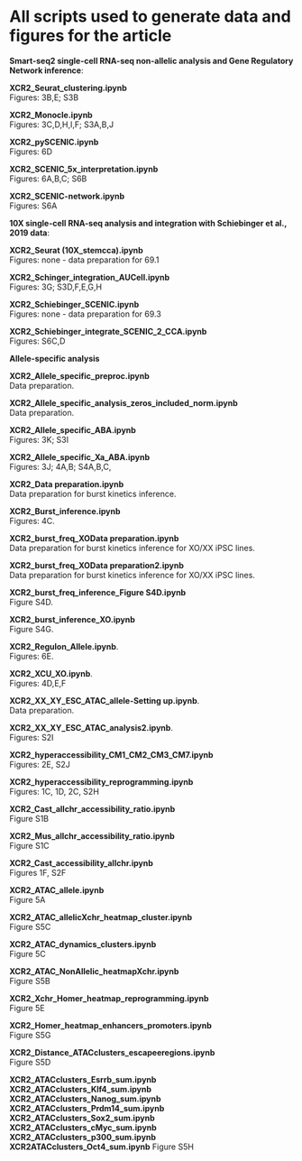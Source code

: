 # All scripts used to generate data and figures for the article 

__Smart-seq2 single-cell RNA-seq non-allelic analysis and Gene Regulatory Network inference__:  

**XCR2_Seurat_clustering.ipynb**  
Figures: 3B,E; S3B  

**XCR2_Monocle.ipynb**  
Figures: 3C,D,H,I,F; S3A,B,J  

**XCR2_pySCENIC.ipynb**  
Figures: 6D  

**XCR2_SCENIC_5x_interpretation.ipynb**  
Figures: 6A,B,C; S6B  

**XCR2_SCENIC-network.ipynb**  
Figures: S6A  

__10X single-cell RNA-seq analysis and integration with Schiebinger et al., 2019 data__:  
  
**XCR2_Seurat (10X_stemcca).ipynb**  
Figures: none - data preparation for 69.1
  
**XCR2_Schinger_integration_AUCell.ipynb**  
Figures: 3G; S3D,F,E,G,H  

**XCR2_Schiebinger_SCENIC.ipynb**  
Figures: none - data preparation for 69.3  

**XCR2_Schiebinger_integrate_SCENIC_2_CCA.ipynb**  
Figures: S6C,D

__Allele-specific analysis__

**XCR2_Allele_specific_preproc.ipynb**  
Data preparation.  

**XCR2_Allele_specific_analysis_zeros_included_norm.ipynb**  
Data preparation.  

**XCR2_Allele_specific_ABA.ipynb**  
Figures: 3K; S3I  

**XCR2_Allele_specific_Xa_ABA.ipynb**  
Figures:  3J; 4A,B; S4A,B,C,

**XCR2_Data preparation.ipynb**  
Data preparation for burst kinetics inference.  

**XCR2_Burst_inference.ipynb**  
Figures: 4C.  

**XCR2_burst_freq_XOData preparation.ipynb**<br>
Data preparation for burst kinetics inference for XO/XX iPSC lines. 

**XCR2_burst_freq_XOData preparation2.ipynb**<br>
Data preparation for burst kinetics inference for XO/XX iPSC lines. 

**XCR2_burst_freq_inference_Figure S4D.ipynb**<br>
Figure S4D.

**XCR2_burst_inference_XO.ipynb**<br>
Figure S4G.

**XCR2_Regulon_Allele.ipynb**.  
Figures: 6E.  

**XCR2_XCU_XO.ipynb**.  
Figures: 4D,E,F

**XCR2_XX_XY_ESC_ATAC_allele-Setting up.ipynb**.  
Data preparation.  

**XCR2_XX_XY_ESC_ATAC_analysis2.ipynb**.  
Figures: S2I

**XCR2_hyperaccessibility_CM1_CM2_CM3_CM7.ipynb**<br>
Figures: 2E, S2J

**XCR2_hyperaccessibility_reprogramming.ipynb**<br>
Figures: 1C, 1D, 2C, S2H

**XCR2_Cast_allchr_accessibility_ratio.ipynb**<br>
Figure S1B

**XCR2_Mus_allchr_accessibility_ratio.ipynb**<br>
Figure S1C

**XCR2_Cast_accessibility_allchr.ipynb**<br>
Figures 1F, S2F

**XCR2_ATAC_allele.ipynb**<br>
Figure 5A

**XCR2_ATAC_allelicXchr_heatmap_cluster.ipynb**<br>
Figure S5C

**XCR2_ATAC_dynamics_clusters.ipynb**<br>
Figure 5C

**XCR2_ATAC_NonAllelic_heatmapXchr.ipynb**<br>
Figure S5B

**XCR2_Xchr_Homer_heatmap_reprogramming.ipynb**<br>
Figure 5E

**XCR2_Homer_heatmap_enhancers_promoters.ipynb**<br>
Figure S5G

**XCR2_Distance_ATACclusters_escapeeregions.ipynb**<br>
Figure S5D

**XCR2_ATACclusters_Esrrb_sum.ipynb<br>
XCR2_ATACclusters_Klf4_sum.ipynb<br>
XCR2_ATACclusters_Nanog_sum.ipynb<br>
XCR2_ATACclusters_Prdm14_sum.ipynb<br>
XCR2_ATACclusters_Sox2_sum.ipynb<br>
XCR2_ATACclusters_cMyc_sum.ipynb<br>
XCR2_ATACclusters_p300_sum.ipynb<br>
XCR2ATACclusters_Oct4_sum.ipynb** 
Figure S5H
